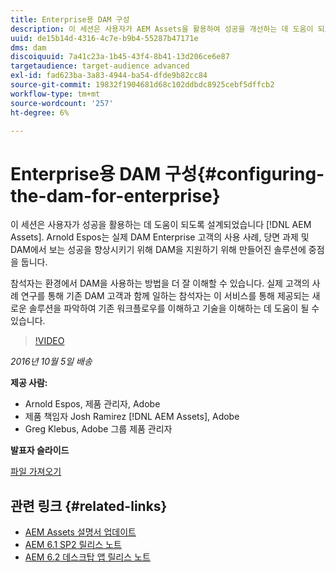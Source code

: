 ```yaml
---
title: Enterprise용 DAM 구성
description: 이 세션은 사용자가 AEM Assets을 활용하여 성공을 개선하는 데 도움이 되도록 설계되었습니다. Arnold Espos는 실제 DAM Enterprise 고객의 사용 사례, 당면 과제 및 DAM에서 보는 성공을 향상시키기 위해 DAM을 지원하기 위해 만들어진 솔루션에 중점을 둡니다.   참석자는 환경에서 DAM을 사용하는 방법을 더 잘 이해할 수 있습니다. 실제 고객의 사례 연구를 통해 기존 DAM 고객과 함께 일하는 참석자는 이 서비스를 통해 제공되는 새로운 솔루션을 파악하여 기존 워크플로우를 이해하고 기술을 이해하는 데 도움이 될 수 있습니다.
uuid: de15b14d-4316-4c7e-b9b4-55287b47171e
dms: dam
discoiquuid: 7a41c23a-1b45-43f4-8b41-13d206ce6e87
targetaudience: target-audience advanced
exl-id: fad623ba-3a83-4944-ba54-dfde9b82cc84
source-git-commit: 19832f1904681d68c102ddbdc8925cebf5dffcb2
workflow-type: tm+mt
source-wordcount: '257'
ht-degree: 6%

---
```


# Enterprise용 DAM 구성{#configuring-the-dam-for-enterprise}

이 세션은 사용자가 성공을 활용하는 데 도움이 되도록 설계되었습니다 [!DNL AEM Assets]. Arnold Espos는 실제 DAM Enterprise 고객의 사용 사례, 당면 과제 및 DAM에서 보는 성공을 향상시키기 위해 DAM을 지원하기 위해 만들어진 솔루션에 중점을 둡니다.

참석자는 환경에서 DAM을 사용하는 방법을 더 잘 이해할 수 있습니다. 실제 고객의 사례 연구를 통해 기존 DAM 고객과 함께 일하는 참석자는 이 서비스를 통해 제공되는 새로운 솔루션을 파악하여 기존 워크플로우를 이해하고 기술을 이해하는 데 도움이 될 수 있습니다.

>[!VIDEO](https://video.tv.adobe.com/v/19298/?quality=9)

*2016년 10월 5일 배송*

**제공 사람:**

* Arnold Espos, 제품 관리자, Adobe
* 제품 책임자 Josh Ramirez [!DNL AEM Assets], Adobe
* Greg Klebus, Adobe 그룹 제품 관리자

**발표자 슬라이드**

[파일 가져오기](assets/assets-webinar-oct5final.pdf)

## 관련 링크 {#related-links}

* [AEM Assets 설명서 업데이트](https://docs.adobe.com/content/docs/ko/aem/recent-documentation-updates.html)
* [AEM 6.1 SP2 릴리스 노트](https://docs.adobe.com/docs/en/aem/6-1/release-notes-sp2.html)
* [AEM 6.2 데스크탑 앱 릴리스 노트](https://docs.adobe.com/docs/en/aem/6-2/desktop-app-release-notes.html)